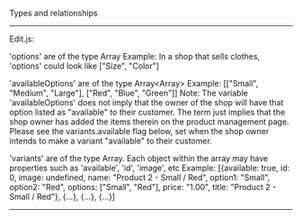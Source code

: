 Types and relationships

---------------------------------------------

Edit.js:

'options' are of the type Array<string>
	Example: In a shop that sells clothes, 'options' could look like ["Size", "Color"]

'availableOptions' are of the type Array<Array<string>>
	Example: [["Small", "Medium", "Large"], ["Red", "Blue", "Green"]]
Note: The variable 'availableOptions' does not imply that the owner of the shop will have that option listed as "available" to their customer. The term just implies that the shop owner has added the items therein on the product management page. Please see the variants.available flag below, set when the shop owner intends to make a variant "available" to their customer.


'variants' are of the type Array<Object>. Each object within the array may have properties such as 'available', 'id', 'image', etc
	Example: [{available: true, id: 0, image: undefined, name: "Product 2 - Small / Red", option1: "Small", option2: "Red", options: ["Small", "Red"], price: "1.00", title: "Product 2 - Small / Red"}, {...}, {...}, {...}]

----------------------------------------------